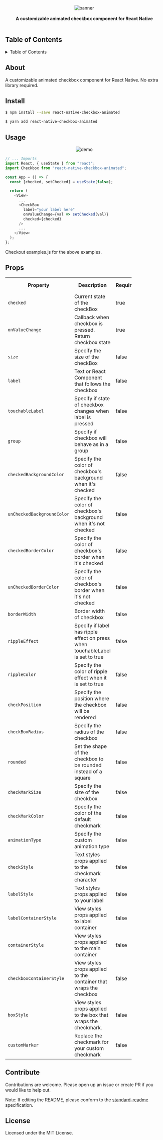 <div align="center">
  <img src="./image.png" alt="banner"/>
</div>
<br>
<div align="center">
  <strong>A customizable animated checkbox component for React Native</strong>
</div>
<br>

<h2>Table of Contents</h2>
<details>
  <summary>Table of Contents</summary>
  <li><a href="#about">About</a></li>
  <li><a href="#install">Install</a></li>
  <li><a href="#usage">Usage</a></li>
  <li><a href="#props">Props</a></li>
  <li><a href="#contribute">Contribute</a></li>
  <li><a href="#license">License</a></li>
</details>

## About

A customizable animated checkbox component for React Native. No extra library required.

## Install

```sh
$ npm install --save react-native-checkbox-animated
```

```sh
$ yarn add react-native-checkbox-animated
```

## Usage

<div align="center">
  <img src="./checkbox.gif" alt="demo" />
</div>

```js
// ... Imports
import React, { useState } from "react";
import Checkbox from "react-native-checkbox-animated";

const App = () => {
  const [checked, setChecked] = useState(false);

  return (
    <View>
      ...
      <CheckBox
        label="your label here"
        onValueChange={val => setChecked(val)}
        checked={checked}
      />
      ...
    </View>
  );
};
```

Checkout examples.js for the above examples.

## Props

<table style="width:80%">
  <tr>
    <th>Property</th>
    <th>Description</th>
    <th>Required</th>
    <th>Type</th>
    <th>Default Value</th>
  </tr>
  <tr>
    <td><code>checked</code></td>
    <td>Current state of the checkBox</td>
    <td>true</td>
    <td>boolean</td>
    <td>false</td>
  </tr>
  <tr>
    <td><code>onValueChange</code></td>
    <td>Callback when checkbox is pressed. Return checkbox state</td>
    <td>true</td>
    <td>function => boolean</td>
    <td>-</td>
  </tr>
  <tr>
    <td><code>size</code></td>
    <td>Specify the size of the checkBox</td>
    <td>false</td>
    <td>number</td>
    <td>20</td>
  </tr>
  <tr>
    <td><code>label</code></td>
    <td>Text or React Component that follows the checkbox</td>
    <td>false</td>
    <td>string / React Component</td>
    <td>Your label here</td>
  </tr>
  <tr>
    <td><code>touchableLabel</code></td>
    <td>Specify if state of checkbox changes when label is pressed</td>
    <td>false</td>
    <td>boolean</td>
    <td>true</td>
  </tr>
  <tr>
    <td><code>group</code></td>
    <td>Specify if checkbox will behave as in a group</td>
    <td>false</td>
    <td>boolean</td>
    <td>false</td>
  </tr>
  <tr>
    <td><code>checkedBackgroundColor</code></td>
    <td>Specify the color of checkbox's background when it's checked</td>
    <td>false</td>
    <td>string</td>
    <td>#22cdf0</td>
  </tr>
  <tr>
    <td><code>unCheckedBackgroundColor</code></td>
    <td>Specify the color of checkbox's background when it's not checked</td>
    <td>false</td>
    <td>string</td>
    <td>white</td>
  </tr>
  <tr>
    <td><code>checkedBorderColor</code></td>
    <td>Specify the color of checkbox's border when it's checked</td>
    <td>false</td>
    <td>string</td>
    <td>grey</td>
  </tr>
  <tr>
    <td><code>unCheckedBorderColor</code></td>
    <td>Specify the color of checkbox's border when it's not checked</td>
    <td>false</td>
    <td>string</td>
    <td>transparent</td>
  </tr>
  <tr>
    <td><code>borderWidth</code></td>
    <td>Border width of checkbox</td>
    <td>false</td>
    <td>number</td>
    <td>1</td>
  </tr>
  <tr>
    <td><code>rippleEffect</code></td>
    <td>Specify if label has ripple effect on press when touchableLabel is set to true</td>
    <td>false</td>
    <td>boolean</td>
    <td>true</td>
  </tr>
  <tr>
    <td><code>rippleColor</code></td>
    <td>Specify the color of ripple effect when it is set to true</td>
    <td>false</td>
    <td>string</td>
    <td>black</td>
  </tr>
  <tr>
    <td><code>checkPosition</code></td>
    <td>Specify the position where the checkbox will be rendered</td>
    <td>false</td>
    <td>enum('left' | 'right')</td>
    <td>left</td>
  </tr>
  <tr>
    <td><code>checkBoxRadius</code></td>
    <td>Specify the radius of the checkbox</td>
    <td>false</td>
    <td>number</td>
    <td>20% of size</td>
  </tr>
  <tr>
    <td><code>rounded</code></td>
    <td>Set the shape of the checkbox to be rounded instead of a square</td>
    <td>false</td>
    <td>boolean</td>
    <td>false</td>
  </tr>
  <tr>
    <td><code>checkMarkSize</code></td>
    <td>Specify the size of the checkbox</td>
    <td>false</td>
    <td>number</td>
    <td>15</td>
  </tr>
  <tr>
    <td><code>checkMarkColor</code></td>
    <td>Specify the color of the default checkmark</td>
    <td>false</td>
    <td>string</td>
    <td>black</td>
  </tr>
  <tr>
    <td><code>animationType</code></td>
    <td>Specify the custom animation type</td>
    <td>false</td>
    <td>enum('scale' | 'left' | 'reveal')</td>
    <td>scale</td>
  </tr>
  <tr>
    <td><code>checkStyle</code></td>
    <td>Text styles props applied to the checkmark character</td>
    <td>false</td>
    <td>TextStyle</td>
    <td>{}</td>
  </tr>
  <tr>
    <td><code>labelStyle</code></td>
    <td>Text styles props applied to your label</td>
    <td>false</td>
    <td>TextStyle</td>
    <td>{}</td>
  </tr>
  <tr>
    <td><code>labelContainerStyle</code></td>
    <td>View styles props applied to label container</td>
    <td>false</td>
    <td>ViewStyle</td>
    <td>{}</td>
  </tr>
  <tr>
    <td><code>containerStyle</code></td>
    <td>View styles props applied to the main container</td>
    <td>false</td>
    <td>ViewStyle</td>
    <td>{}</td>
  </tr>
  <tr>
    <td><code>checkboxContainerStyle</code></td>
    <td>View styles props applied to the container that wraps the checkbox</td>
    <td>false</td>
    <td>ViewStyle</td>
    <td>{ padding: 10 }</td>
  </tr>
  <tr>
    <td><code>boxStyle</code></td>
    <td>View styles props applied to the box that wraps the checkmark.</td>
    <td>false</td>
    <td>ViewStyle</td>
    <td>{}</td>
  </tr>
  <tr>
    <td><code>customMarker</code></td>
    <td>Replace the checkmark for your custom checkmark</td>
    <td>false</td>
    <td>ReactNode</td>
    <td>-</td>
  </tr>
</table>

## Contribute

Contributions are welcome. Please open up an issue or create PR if you would like to help out.

Note: If editing the README, please conform to the [standard-readme](https://github.com/RichardLitt/standard-readme) specification.

## License

Licensed under the MIT License.
